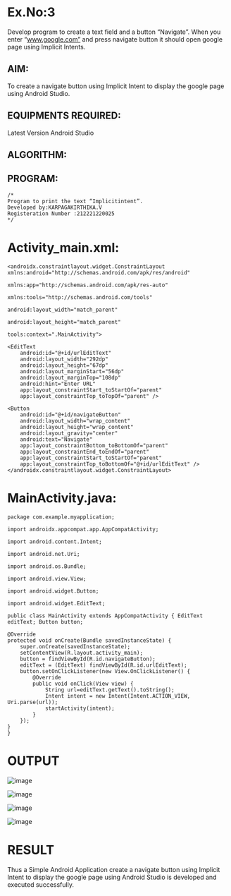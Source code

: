 # Ex.No:3 

Develop program to create a text field and a button “Navigate”. When you enter “www.google.com” and press navigate button it should open google page using Implicit Intents.


## AIM:

To create a navigate button using Implicit Intent to display the google page using Android Studio.

## EQUIPMENTS REQUIRED:

Latest Version Android Studio

## ALGORITHM:



## PROGRAM:
```
/*
Program to print the text “Implicitintent”.
Developed by:KARPAGAKIRTHIKA.V
Registeration Number :212221220025
*/
```
# Activity_main.xml:
```
<androidx.constraintlayout.widget.ConstraintLayout xmlns:android="http://schemas.android.com/apk/res/android"

xmlns:app="http://schemas.android.com/apk/res-auto"

xmlns:tools="http://schemas.android.com/tools"

android:layout_width="match_parent"

android:layout_height="match_parent"

tools:context=".MainActivity">

<EditText
    android:id="@+id/urlEditText"
    android:layout_width="292dp"
    android:layout_height="67dp"
    android:layout_marginStart="56dp"
    android:layout_marginTop="108dp"
    android:hint="Enter URL"
    app:layout_constraintStart_toStartOf="parent"
    app:layout_constraintTop_toTopOf="parent" />

<Button
    android:id="@+id/navigateButton"
    android:layout_width="wrap_content"
    android:layout_height="wrap_content"
    android:layout_gravity="center"
    android:text="Navigate"
    app:layout_constraintBottom_toBottomOf="parent"
    app:layout_constraintEnd_toEndOf="parent"
    app:layout_constraintStart_toStartOf="parent"
    app:layout_constraintTop_toBottomOf="@+id/urlEditText" />
</androidx.constraintlayout.widget.ConstraintLayout>
```
# MainActivity.java:
```
package com.example.myapplication;

import androidx.appcompat.app.AppCompatActivity;

import android.content.Intent;

import android.net.Uri;

import android.os.Bundle;

import android.view.View;

import android.widget.Button;

import android.widget.EditText;

public class MainActivity extends AppCompatActivity { EditText editText; Button button;

@Override
protected void onCreate(Bundle savedInstanceState) {
    super.onCreate(savedInstanceState);
    setContentView(R.layout.activity_main);
    button = findViewById(R.id.navigateButton);
    editText = (EditText) findViewById(R.id.urlEditText);
    button.setOnClickListener(new View.OnClickListener() {
        @Override
        public void onClick(View view) {
            String url=editText.getText().toString();
            Intent intent = new Intent(Intent.ACTION_VIEW, Uri.parse(url));
            startActivity(intent);
        }
    });
}
}
```

# OUTPUT

![image](https://github.com/KARPAGAKIRTHIKA/Mobile-Application-Development/assets/103020162/31ee07f9-cf25-417b-9bfe-f370369d4be8)

![image](https://github.com/KARPAGAKIRTHIKA/Mobile-Application-Development/assets/103020162/0c457b03-5c25-4243-a703-1e96adcee227)

![image](https://github.com/KARPAGAKIRTHIKA/Mobile-Application-Development/assets/103020162/1d73c2c9-d25b-4dde-909b-a0b8020c4598)

![image](https://github.com/KARPAGAKIRTHIKA/Mobile-Application-Development/assets/103020162/c2cb128c-351a-41ad-8466-4d18173d7d80)

# RESULT

Thus a Simple Android Application create a navigate button using Implicit Intent to display the google page using Android Studio is developed and executed successfully.
